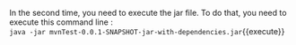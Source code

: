 In the second time, you need to execute the jar file.
To do that, you need to execute this command line :
<br>`java -jar mvnTest-0.0.1-SNAPSHOT-jar-with-dependencies.jar`{{execute}}
